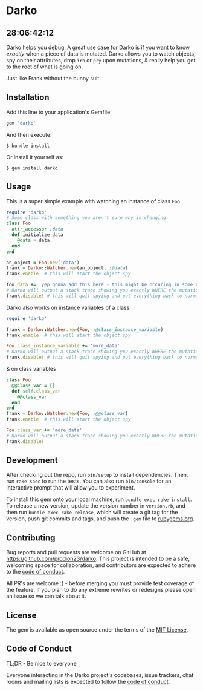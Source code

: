 # Darko

## 28:06:42:12 

Darko helps you debug.  A great use case for Darko is if you want to know *exactly* when a piece of data is mutated.  Darko allows you to watch objects, spy on their attributes, drop `irb` or `pry` upon mutations, & really help you get to the root of what is going on.

Just like Frank without the bunny suit.

## Installation

Add this line to your application's Gemfile:

```ruby
gem 'darko'
```

And then execute:

    $ bundle install

Or install it yourself as:

    $ gem install darko

## Usage

This is a super simple example with watching an instance of class `Foo`

```ruby
require 'darko'
# Some class with something you aren't sure why is changing
class Foo
  attr_accessor :data
  def initialize data
    @data = data
  end
end

an_object = Foo.new('data')
frank = Darko::Watcher.new(an_object, :@data)
frank.enable! # this will start the object spy

foo.data += 'yep gonna add this here - this might be occuring in some background thread, some meta programmed method, something magical and mystical that you can\'t easily put a breakpoint on'
# Darko will output a stack trace showing you exactly WHERE the mutation is occuring, allowing you to figure out the why more easily
frank.disable! # this will quit spying and put everything back to normal :)
```

Darko also works on instance variables of a class
```ruby
require 'darko'

frank = Darko::Watcher.new(Foo, :@class_instance_variable)
frank.enable! # this will start the object spy

Foo.class_instance_variable += 'more_data'
# Darko will output a stack trace showing you exactly WHERE the mutation is occuring, allowing you to figure out the why more easily
frank.disable! # this will quit spying and put everything back to normal :)
```

& on class variables
```ruby
class Foo
  @@class_var = []
  def self.class_var
    @@class_var
  end
end
frank = Darko::Watcher.new(Foo, :@@class_var)
frank.enable! # this will start the object spy

Foo.class_var += 'more_data'
# Darko will output a stack trace showing you exactly WHERE the mutation is occuring, allowing you to figure out the why more easily
frank.disable!
```

## Development

After checking out the repo, run `bin/setup` to install dependencies. Then, run `rake spec` to run the tests. You can also run `bin/console` for an interactive prompt that will allow you to experiment.

To install this gem onto your local machine, run `bundle exec rake install`. To release a new version, update the version number in `version.rb`, and then run `bundle exec rake release`, which will create a git tag for the version, push git commits and tags, and push the `.gem` file to [rubygems.org](https://rubygems.org).

## Contributing

Bug reports and pull requests are welcome on GitHub at https://github.com/prodion23/darko. This project is intended to be a safe, welcoming space for collaboration, and contributors are expected to adhere to the [code of conduct](https://github.com/prodion23/darko/blob/master/CODE_OF_CONDUCT.md).

All PR's are welcome :) - before merging you must provide test coverage of the feature.  If you plan to do any extreme rewrites or redesigns please open an issue so we can talk about it.  


## License

The gem is available as open source under the terms of the [MIT License](https://opensource.org/licenses/MIT).

## Code of Conduct
TL;DR - Be nice to everyone

Everyone interacting in the Darko project's codebases, issue trackers, chat rooms and mailing lists is expected to follow the [code of conduct](https://github.com/[USERNAME]/Darko/blob/master/CODE_OF_CONDUCT.md).

